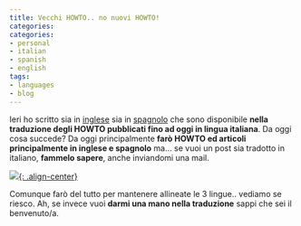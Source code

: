 ```yaml
---
title: Vecchi HOWTO.. no nuovi HOWTO!
categories:
categories:
- personal
- italian
- spanish
- english
tags:
- languages
- blog
---
```

Ieri ho scritto sia in [inglese]({{site.url}}/2011/03/01/old-howtos-which-translate/ "Old HOWTOs.. Which translate?" )
sia in [spagnolo]({{site.url}}/es/2011/03/01/viejos-howto-%c2%bfcual-traducir/ "Viejos HOWTO.. ¿cual traducir?" )
che sono disponibile **nella traduzione degli HOWTO pubblicati fino ad oggi
in lingua italiana**. Da oggi cosa succede? Da oggi principalmente **farò HOWTO
ed articoli principalmente in inglese e spagnolo** ma... se vuoi un post sia
tradotto in italiano, **fammelo sapere**, anche inviandomi una mail.

[![]({{site.url}}/images/howtocc.jpg){: .align-center}]({{site.url}}/images/howtocc.jpg)

Comunque farò del tutto per mantenere allineate le 3 lingue.. vediamo se
riesco. Ah, se invece vuoi **darmi una mano nella traduzione** sappi che sei
il benvenuto/a.
